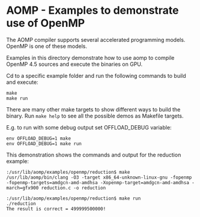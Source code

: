 AOMP - Examples to demonstrate use of OpenMP
==============================================

The AOMP compiler supports several accelerated programming models. OpenMP is one of these models. 

Examples in this directory demonstrate how to use aomp to compile OpenMP 4.5 sources and execute the binaries on GPU.

Cd to a specific example folder and run the following commands to build and execute:

```
make
make run
```
There are many other make targets to show different ways to build the binary. Run ```make help``` to see all the possible demos as Makefile targets.

E.g. to run with some debug output set OFFLOAD_DEBUG variable:

```
env OFFLOAD_DEBUG=1 make
env OFFLOAD_DEBUG=1 make run
```

This demonstration shows the commands and output for the reduction example:

```
:/usr/lib/aomp/examples/openmp/reduction$ make
/usr/lib/aomp/bin/clang -O3 -target x86_64-unknown-linux-gnu -fopenmp -fopenmp-targets=amdgcn-amd-amdhsa -Xopenmp-target=amdgcn-amd-amdhsa -march=gfx900 reduction.c -o reduction

:/usr/lib/aomp/examples/openmp/reduction$ make run
./reduction
The result is correct = 499999500000!

```

